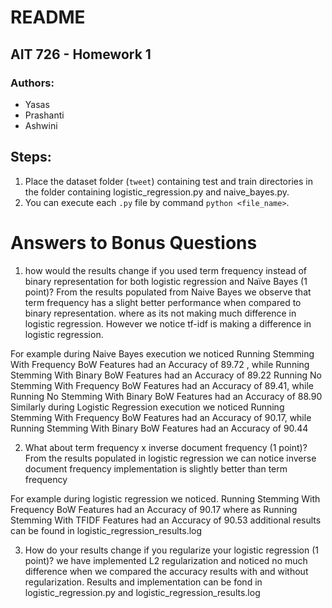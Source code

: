 # README

## AIT 726 - Homework 1
### Authors: 
- Yasas
- Prashanti
- Ashwini

## Steps:
1. Place the dataset folder (`tweet`) containing test and train directories in the folder containing logistic_regression.py and naive_bayes.py.
2. You can execute each `.py` file by command `python <file_name>`.

# Answers to Bonus Questions

 1. how would the results change if you used term frequency instead of binary representation for both logistic regression and Naïve Bayes (1 point)?
 From the results populated from Naive Bayes we observe that term frequency has a slight better performance when compared to binary representation.
 where as its not making much difference in logistic regression. However we notice tf-idf is making a difference in logistic regression.
 
 For example during Naive Bayes execution we noticed 
 Running Stemming With Frequency BoW Features had an Accuracy of 89.72 , while Running Stemming With Binary BoW Features had an Accuracy of 89.22
 Running No Stemming With Frequency BoW Features had an Accuracy of 89.41, while Running No Stemming With Binary BoW Features had an Accuracy of 88.90
 Similarly during Logistic Regression execution we noticed
 Running Stemming With Frequency BoW Features had an Accuracy of 90.17, while Running Stemming With Binary BoW Features had an Accuracy of 90.44
 
 2. What about term frequency x inverse document frequency (1 point)?  
 From the results populated in logistic regression we can notice inverse document frequency implementation is slightly better than term frequency 
 
 For example during logistic regression we noticed. 
 Running Stemming With Frequency BoW Features had an Accuracy of 90.17 where as Running Stemming With TFIDF Features had an Accuracy of 90.53
 additional results can be found in logistic_regression_results.log
 
 3. How do your results change if you regularize your logistic regression (1 point)?
  we have implemented L2 regularization and noticed no much difference when we compared the accuracy results with and without regularization. 
  Results and implementation can be fond in logistic_regression.py and logistic_regression_results.log





